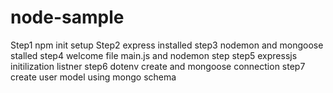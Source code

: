 # node-sample

Step1 npm init setup
Step2 express installed
step3 nodemon and mongoose stalled
step4 welcome file main.js and nodemon step
step5 expressjs initilization listner
step6 dotenv create and mongoose connection
step7 create user model using mongo schema